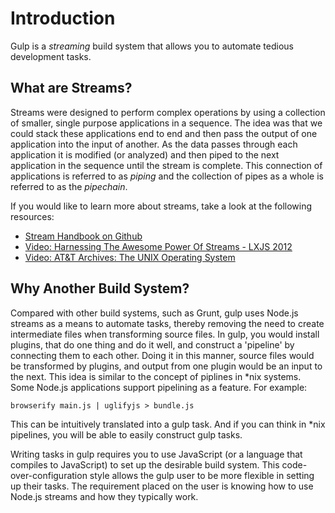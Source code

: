 # Introduction
Gulp is a _streaming_ build system that allows you to automate tedious development tasks.

## What are Streams?
Streams were designed to perform complex operations by using a collection of smaller, single purpose applications in a sequence. The idea was that we could stack these applications end to end and then pass the output of one application into the input of another. As the data passes through each application it is modified (or analyzed) and then piped to the next application in the sequence until the stream is complete. This connection of applications is referred to as _piping_ and the collection of pipes as a whole is referred to as the _pipechain_.

If you would like to learn more about streams, take a look at the following resources:
- [Stream Handbook on Github](https://github.com/substack/stream-handbook "Stream Handbook on Github")
- [Video: Harnessing The Awesome Power Of Streams - LXJS 2012](http://www.youtube.com/watch?v=lQAV3bPOYHo "Video: Harnessing The Awesome Power Of Streams - LXJS 2012")
- [Video: AT&T Archives: The UNIX Operating System](http://youtu.be/tc4ROCJYbm0?t=5m32s "Video: AT&T Archives: The UNIX Operating System")

## Why Another Build System?
Compared with other build systems, such as Grunt, gulp uses Node.js streams as a means to automate tasks, thereby removing the need to create intermediate files when transforming source files. In gulp, you would install plugins, that do one thing and do it well, and construct a 'pipeline' by connecting them to each other. Doing it in this manner, source files would be transformed by plugins, and output from one plugin would be an input to the next. This idea is similar to the concept of piplines in *nix systems. Some Node.js applications support pipelining as a feature. For example:

`browserify main.js | uglifyjs > bundle.js`

This can be intuitively translated into a gulp task. And if you can think in *nix pipelines, you will be able to easily construct gulp tasks.

Writing tasks in gulp requires you to use JavaScript (or a language that compiles to JavaScript) to set up the desirable build system. This code-over-configuration style allows the gulp user to be more flexible in setting up their tasks. The requirement placed on the user is knowing how to use Node.js streams and how they typically work.